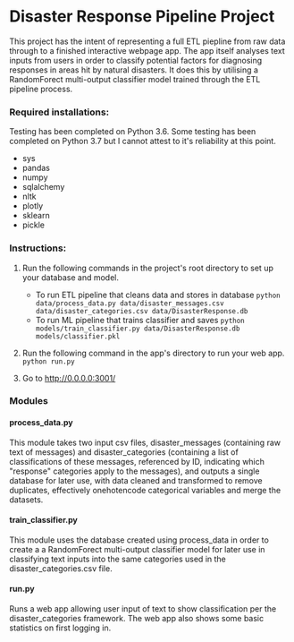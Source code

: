 # Disaster Response Pipeline Project
This project has the intent of representing a full ETL piepline from raw data through to a finished interactive webpage app. The app itself analyses text inputs from users in order to classify potential factors for diagnosing responses in areas hit by natural disasters. It does this by utilising a RandomForect multi-output classifier model trained through the ETL pipeline process.

### Required installations:
Testing has been completed on Python 3.6. Some testing has been completed on Python 3.7 but I cannot attest to it's reliability at this point.
- sys
- pandas
- numpy
- sqlalchemy
- nltk
- plotly
- sklearn
- pickle

### Instructions:
1. Run the following commands in the project's root directory to set up your database and model.

    - To run ETL pipeline that cleans data and stores in database
        `python data/process_data.py data/disaster_messages.csv data/disaster_categories.csv data/DisasterResponse.db`
    - To run ML pipeline that trains classifier and saves
        `python models/train_classifier.py data/DisasterResponse.db models/classifier.pkl`

2. Run the following command in the app's directory to run your web app.
    `python run.py`

3. Go to http://0.0.0.0:3001/

### Modules
#### process_data.py
This module takes two input csv files, disaster_messages (containing raw text of messages) and disaster_categories (containing a list of classifications of these messages, referenced by ID, indicating which "response" categories apply to the messages), and outputs a single database for later use, with data cleaned and transformed to remove duplicates, effectively onehotencode categorical variables and merge the datasets.

#### train_classifier.py
This module uses the database created using process_data in order to create a a RandomForect multi-output classifier model for later use in classifying text inputs into the same categories used in the disaster_categories.csv file.

#### run.py
Runs a web app allowing user input of text to show classification per the disaster_categories framework. The web app also shows some basic statistics on first logging in.
